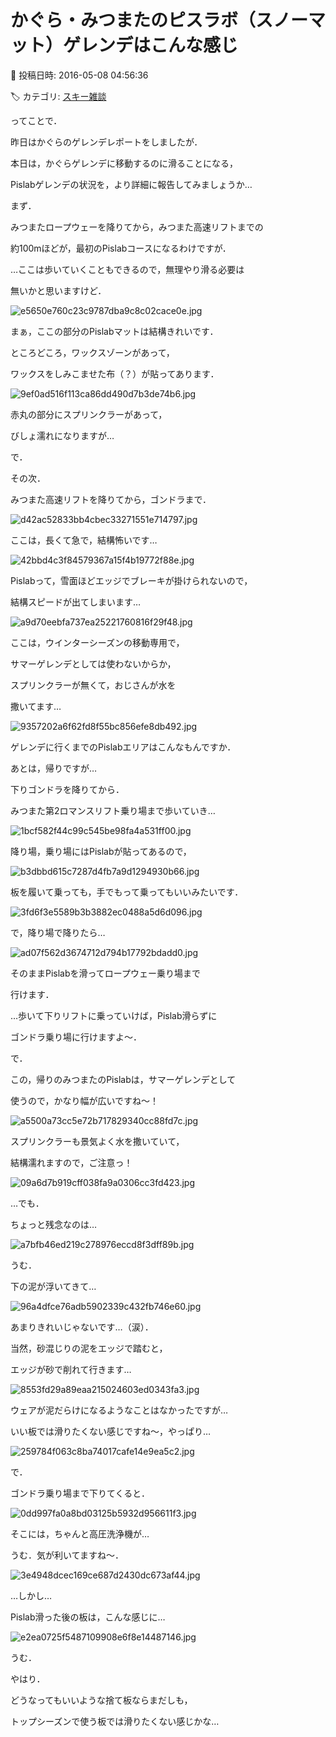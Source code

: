 # かぐら・みつまたのピスラボ（スノーマット）ゲレンデはこんな感じ

📅 投稿日時: 2016-05-08 04:56:36

🏷️ カテゴリ: [スキー雑談](c1f9d2cb7478308da16419928ea3945e9.md)

ってことで．


昨日はかぐらのゲレンデレポートをしましたが．





本日は，かぐらゲレンデに移動するのに滑ることになる，


Pislabゲレンデの状況を，より詳細に報告してみましょうか…





まず．


みつまたロープウェーを降りてから，みつまた高速リフトまでの


約100mほどが，最初のPislabコースになるわけですが．


…ここは歩いていくこともできるので，無理やり滑る必要は


無いかと思いますけど．




![e5650e760c23c9787dba9c8c02cace0e.jpg](images/e5650e760c23c9787dba9c8c02cace0e.jpg)




まぁ，ここの部分のPislabマットは結構きれいです．


ところどころ，ワックスゾーンがあって，


ワックスをしみこませた布（？）が貼ってあります．




![9ef0ad516f113ca86dd490d7b3de74b6.jpg](images/9ef0ad516f113ca86dd490d7b3de74b6.jpg)




赤丸の部分にスプリンクラーがあって，


びしょ濡れになりますが…





で．


その次．


みつまた高速リフトを降りてから，ゴンドラまで．




![d42ac52833bb4cbec33271551e714797.jpg](images/d42ac52833bb4cbec33271551e714797.jpg)




ここは，長くて急で，結構怖いです…




![42bbd4c3f84579367a15f4b19772f88e.jpg](images/42bbd4c3f84579367a15f4b19772f88e.jpg)




Pislabって，雪面ほどエッジでブレーキが掛けられないので，


結構スピードが出てしまいます…




![a9d70eebfa737ea25221760816f29f48.jpg](images/a9d70eebfa737ea25221760816f29f48.jpg)




ここは，ウインターシーズンの移動専用で，


サマーゲレンデとしては使わないからか，


スプリンクラーが無くて，おじさんが水を


撒いてます…




![9357202a6f62fd8f55bc856efe8db492.jpg](images/9357202a6f62fd8f55bc856efe8db492.jpg)




ゲレンデに行くまでのPislabエリアはこんなもんですか．





あとは，帰りですが…


下りゴンドラを降りてから．


みつまた第2ロマンスリフト乗り場まで歩いていき…




![1bcf582f44c99c545be98fa4a531ff00.jpg](images/1bcf582f44c99c545be98fa4a531ff00.jpg)




降り場，乗り場にはPislabが貼ってあるので，




![b3dbbd615c7287d4fb7a9d1294930b66.jpg](images/b3dbbd615c7287d4fb7a9d1294930b66.jpg)




板を履いて乗っても，手でもって乗ってもいいみたいです．




![3fd6f3e5589b3b3882ec0488a5d6d096.jpg](images/3fd6f3e5589b3b3882ec0488a5d6d096.jpg)




で，降り場で降りたら…




![ad07f562d3674712d794b17792bdadd0.jpg](images/ad07f562d3674712d794b17792bdadd0.jpg)




そのままPislabを滑ってロープウェー乗り場まで


行けます．


…歩いて下りリフトに乗っていけば，Pislab滑らずに


ゴンドラ乗り場に行けますよ～．





で．


この，帰りのみつまたのPislabは，サマーゲレンデとして


使うので，かなり幅が広いですね～！




![a5500a73cc5e72b717829340cc88fd7c.jpg](images/a5500a73cc5e72b717829340cc88fd7c.jpg)




スプリンクラーも景気よく水を撒いていて，


結構濡れますので，ご注意っ！




![09a6d7b919cff038fa9a0306cc3fd423.jpg](images/09a6d7b919cff038fa9a0306cc3fd423.jpg)




…でも．


ちょっと残念なのは…




![a7bfb46ed219c278976eccd8f3dff89b.jpg](images/a7bfb46ed219c278976eccd8f3dff89b.jpg)




うむ．


下の泥が浮いてきて…




![96a4dfce76adb5902339c432fb746e60.jpg](images/96a4dfce76adb5902339c432fb746e60.jpg)




あまりきれいじゃないです…（涙）．


当然，砂混じりの泥をエッジで踏むと，


エッジが砂で削れて行きます…




![8553fd29a89eaa215024603ed0343fa3.jpg](images/8553fd29a89eaa215024603ed0343fa3.jpg)




ウェアが泥だらけになるようなことはなかったですが…


いい板では滑りたくない感じですね～，やっぱり…




![259784f063c8ba74017cafe14e9ea5c2.jpg](images/259784f063c8ba74017cafe14e9ea5c2.jpg)







で．


ゴンドラ乗り場まで下りてくると．




![0dd997fa0a8bd03125b5932d956611f3.jpg](images/0dd997fa0a8bd03125b5932d956611f3.jpg)




そこには，ちゃんと高圧洗浄機が…


うむ．気が利いてますね～．




![3e4948dcec169ce687d2430dc673af44.jpg](images/3e4948dcec169ce687d2430dc673af44.jpg)







…しかし…


Pislab滑った後の板は，こんな感じに…




![e2ea0725f5487109908e6f8e14487146.jpg](images/e2ea0725f5487109908e6f8e14487146.jpg)




うむ．


やはり．


どうなってもいいような捨て板ならまだしも，


トップシーズンで使う板では滑りたくない感じかな…
